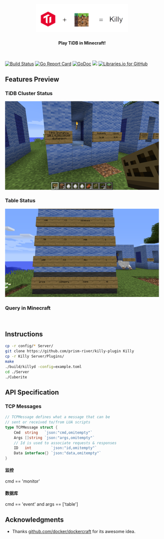 <h1 align="center">
        <br>
        <img width="300" src="presentation/images/logo.png" alt="killy">
        <br>
        <h4 align="center">Play TiDB in Minecraft!</h4>
        <br>
</h1>

[![Build Status](https://travis-ci.org/prism-river/killy.svg?branch=master)](https://travis-ci.org/prism-river/killy)
[![Go Report Card](https://goreportcard.com/badge/github.com/prism-river/killy)](https://goreportcard.com/report/github.com/prism-river/killy)
[![GoDoc](https://img.shields.io/badge/godoc-reference-blue.svg)](https://godoc.org/github.com/prism-river/killy)
[![](https://img.shields.io/badge/docker-supported-blue.svg)](https://godoc.org/github.com/prism-river/killy)
[![Libraries.io for GitHub](https://img.shields.io/librariesio/github/prism-river/killy.svg)](https://libraries.io/github/prism-river/killy)

## Features Preview
 
### TiDB Cluster Status

<div align="center">
	<img src="./presentation/images/status.png" alt="" width="600">
</div>

### Table Status

<div align="center">
	<img src="./presentation/images/table.png" alt="" width="600">
</div>

### Query in Minecraft

<div align="center">
	<img src="./presentation/images/querys.png" alt="" width="600">
</div>

## Instructions

```bash
cp -r config/* Server/
git clone https://github.com/prism-river/killy-plugin Killy
cp -r Killy Server/Plugins/
make
./build/killyd -config=example.toml
cd ./Server
./Cuberite
```

## API Specification

### TCP Messages

```go
// TCPMessage defines what a message that can be
// sent or received to/from LUA scripts
type TCPMessage struct {
	Cmd  string   `json:"cmd,omitempty"`
	Args []string `json:"args,omitempty"`
	// Id is used to associate requests & responses
	ID   int         `json:"id,omitempty"`
	Data interface{} `json:"data,omitempty"`
}
```

#### 监控

cmd == 'monitor'

#### 数据库

cmd == 'event' and args == ['table']

## Acknowledgments

* Thanks [github.com/docker/dockercraft](https://github.com/docker/dockercraft) for its awesome idea.
